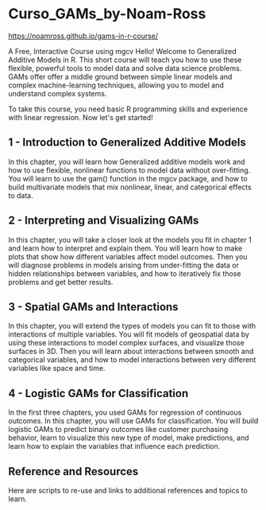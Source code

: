 # Curso_GAMs_by-Noam-Ross
https://noamross.github.io/gams-in-r-course/
 
A Free, Interactive Course using mgcv
Hello! Welcome to Generalized Additive Models in R. This short course will teach you how to use these flexible, powerful tools to model data and solve data science problems. GAMs offer offer a middle ground between simple linear models and complex machine-learning techniques, allowing you to model and understand complex systems.

To take this course, you need basic R programming skills and experience with linear regression. Now let's get started!

## 1 - Introduction to Generalized Additive Models
In this chapter, you will learn how Generalized additive models work and how to use flexible, nonlinear functions to model data without over-fitting. You will learn to use the gam() function in the mgcv package, and how to build multivariate models that mix nonlinear, linear, and categorical effects to data.

## 2 - Interpreting and Visualizing GAMs
In this chapter, you will take a closer look at the models you fit in chapter 1 and learn how to interpret and explain them. You will learn how to make plots that show how different variables affect model outcomes. Then you will diagnose problems in models arising from under-fitting the data or hidden relationships between variables, and how to iteratively fix those problems and get better results.

## 3 - Spatial GAMs and Interactions
In this chapter, you will extend the types of models you can fit to those with interactions of multiple variables. You will fit models of geospatial data by using these interactions to model complex surfaces, and visualize those surfaces in 3D. Then you will learn about interactions between smooth and categorical variables, and how to model interactions between very different variables like space and time.

## 4 - Logistic GAMs for Classification
In the first three chapters, you used GAMs for regression of continuous outcomes. In this chapter, you will use GAMs for classification. You will build logistic GAMs to predict binary outcomes like customer purchasing behavior, learn to visualize this new type of model, make predictions, and learn how to explain the variables that influence each prediction.

## Reference and Resources
Here are scripts to re-use and links to additional references and topics to learn.
